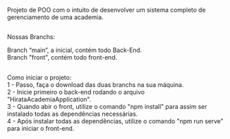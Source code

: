 Projeto de POO com o intuito de desenvolver um sistema completo de gerenciamento de uma academia.<br />

##

Nossas Branchs:

Branch “main”, a inicial, contém todo Back-End.<br />
Branch "front", contém todo front-end.

##

Como iniciar o projeto:<br />
1 - Passo, faça o download das duas branchs na sua máquina.<br />
2 - Inicie primeiro o back-end rodando o arquivo "HirataAcademiaApplication".<br />
3 - Quando abir o front, utilize o comando "npm install" para assim ser instalado todas as dependências necessárias.<br />
4 - Após instalar todas as dependências, utilize o comando "npm run serve" para iniciar o front-end.<br />
